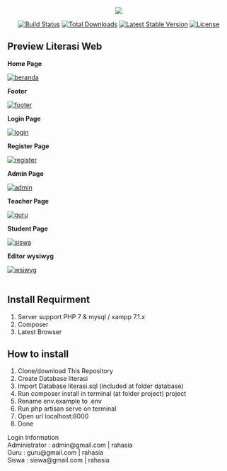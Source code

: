 <p align="center"><img src="https://laravel.com/assets/img/components/logo-laravel.svg"></p>

<p align="center">
<a href="https://travis-ci.org/laravel/framework"><img src="https://travis-ci.org/laravel/framework.svg" alt="Build Status"></a>
<a href="https://packagist.org/packages/laravel/framework"><img src="https://poser.pugx.org/laravel/framework/d/total.svg" alt="Total Downloads"></a>
<a href="https://packagist.org/packages/laravel/framework"><img src="https://poser.pugx.org/laravel/framework/v/stable.svg" alt="Latest Stable Version"></a>
<a href="https://packagist.org/packages/laravel/framework"><img src="https://poser.pugx.org/laravel/framework/license.svg" alt="License"></a>
</p>

## Preview Literasi Web

<p> <strong> Home Page </strong> </p>
<a href="https://ibb.co/fpiaba"><img src="https://preview.ibb.co/dG71Ga/beranda.png" alt="beranda" border="0"></a>
<br>
<p> <strong> Footer </strong> </p>
<a href="https://ibb.co/cGwvba"><img src="https://preview.ibb.co/iZ16hF/footer.png" alt="footer" border="0"></a>
<br>
<p> <strong> Login Page </strong> </p>
<a href="https://ibb.co/jbQcpv"><img src="https://preview.ibb.co/dpBHpv/login.png" alt="login" border="0"></a>
<br>
<p> <strong> Register Page </strong> </p>
<a href="https://ibb.co/hp9RhF"><img src="https://preview.ibb.co/h5aMGa/register.png" alt="register" border="0"></a>
<br>
<p> <strong> Admin Page </strong> </p>
<a href="https://ibb.co/jc6Hpv"><img src="https://preview.ibb.co/dMkowa/admin.png" alt="admin" border="0"></a>
<br>
<p> <strong> Teacher Page </strong> </p>
<a href="https://ibb.co/j6jsNF"><img src="https://preview.ibb.co/ioZFba/guru.png" alt="guru" border="0"></a>
<br>
<p> <strong> Student Page </strong> </p>
<a href="https://ibb.co/mTUgGa"><img src="https://preview.ibb.co/cMdK2F/siswa.png" alt="siswa" border="0"></a>
<br>
<p> <strong> Editor wysiwyg </strong> </p>
<a href="https://ibb.co/jeVowa"><img src="https://preview.ibb.co/b4Fz2F/wsiwyg.png" alt="wsiwyg" border="0"></a><br />
<br>

## Install Requirment

1. Server support PHP 7 & mysql / xampp 7.1.x<br>
2. Composer<br>
3. Latest Browser<br> 

## How to install

1. Clone/download This Repository<br>
2. Create Database literasi<br>
3. Import Database literasi.sql (included at folder database)<br>
4. Run composer install in terminal (at folder project) project<br>
5. Rename env.example to .env<br>
6. Run php artisan serve on terminal
7. Open url localhost:8000
8. Done

<p>
<p>
Login Information<br>
Administrator : admin@gmail.com | rahasia <br>
Guru : guru@gmail.com | rahasia <br>
Siswa : siswa@gmail.com | rahasia <br>
